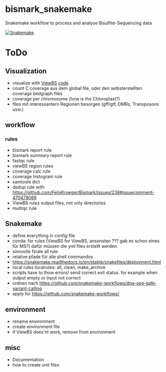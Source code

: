 # bismark_snakemake
Snakemake workflow to process and analyse Bisulfite-Sequencing data 

[![Snakemake](https://img.shields.io/badge/snakemake-≥3.5.2-brightgreen.svg?style=flat-square)](https://snakemake.bitbucket.io)

# ToDo

## Visualization
- visualize with [ViewBS](https://academic.oup.com/bioinformatics/article/34/4/708/4566176) [code](https://github.com/xie186/ViewBS)
- count C coverage aus dem global file, oder den selbsterstellten coverage bedgraph files
- coverage per chromosome (how is the Chloroplast?)
- files mit interessantern Regionen besorgen (gff/gtf, DMRs,  Transposons usw.)

## workflow


### rules
- bismark report rule
- bismark summary report rule
- fastqc rule
- viewBS region rules
- coverage calc rule
- coverage histogram rule
- samtools dict
- dedup rule with https://github.com/FelixKrueger/Bismark/issues/238#issuecomment-470478069
- ViewBS rules output files, not only directories
- multiqc rule

## Snakemake
- define everything  in config file
- conda: for rules (ViewBS for ViewBS, ansonsten ??? gab es schon eines für MS?) dafür müssen die yml files erstellt werden.
- sinnvolle finale all rule
- relative pfade für alle shell commandos
- https://snakemake.readthedocs.io/en/stable/snakefiles/deployment.html
- local rules localrules: all, clean, make_archive
- scripts have to thow errors/ send correct exit status. for example when output empty or input not correct
- ordnen nach https://github.com/snakemake-workflows/dna-seq-gatk-variant-calling
- apply for https://github.com/snakemake-workflows/

## environment
- rename environment
- create environment file
- if ViewBS does'nt work, remove from environment

## misc
- Documentation
- how to create unit files
